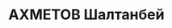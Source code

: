 ---
title: АХМЕТОВ Шалтанбей
description: "Род. в 1906, Южно-Казахстанская обл., Таласский р-н, аул N 2, казах,\
  \ обр.: среднее. Проживал: Кустанайская обл., Кустанай. Секретарь, Облисполком.\
  \ \n  Арестован 15.08.1937. Обв. по ст. 58-10, 58-11 УК РСФСР. Приговор: выездная\
  \ сессия ВК ВС СССР, 28.02.1938 – ВМН. \n  Реабилитирован ВК ВС СССР 20.03.1958"
---